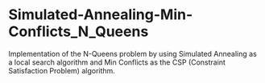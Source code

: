 # Simulated-Annealing-Min-Conflicts_N_Queens
Implementation of the N-Queens problem by using Simulated Annealing as a local search algorithm and Min Conflicts as the CSP (Constraint Satisfaction Problem) algorithm.
